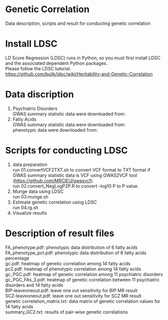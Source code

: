 # Genetic Correlation
Data description, scripts and result for conducting genetic correlation

# Install LDSC
LD Score Regression (LDSC) runs in Python, so you must first install LDSC and the associated dependent Python packages.  
Please follow the LDSC tutorial: https://github.com/bulik/ldsc/wiki/Heritability-and-Genetic-Correlation  

# Data discription
1. Psychiatric Disorders  
GWAS summary statistic data were downloaded from:  
2. Fatty Acids   
GWAS summary statistic data were downloaded from:  
phenotypic data were downloaded from:  

# Scripts for conducting LDSC
1. data preparation     
run 01.convertVCF2TXT.sh to convert VCF format to TXT format if GWAS summary statistic data is VCF using GWAS2VCF tool (https://github.com/MRCIEU/gwasvcf).     
run 02.convert_NegLogP2P.R to convert -log10 P to P value.  
2. Munge data using LDSC    
run 03.munge.sh       
3. Estimate genetic correlation using LDSC    
run 04.rg.sh     
4. Visualize results


# Description of result files
FA_phenotype.pdf: phenotypic data distribution of 6 fatty acids  
FA_phenotype_pct.pdf: phenotypic data distribution of 8 fatty acids percentage  
gc.pdf: heatmap of genetic correlation among 14 fatty acids  
pc2.pdf: heatmap of phenotypic correlation among 14 fatty acids  
gc_PGC.pdf: heatmap of genetic correlation among 11 psychiatric disorders  
gc_PGC_FAs_3.pdf: heatmap of genetic correlation between 11 psychiatric disorders and 14 fatty acids  
BIP-leaveoneout.pdf: leave one out sensitivity for BIP MR result  
SCZ-leaveoneout.pdf: leave one out sensitivity for SCZ MR result  
genetic correlation_matrix.txt: data matrix of genetic correlation values for 14 fatty acids  
summary_GC2.txt: results of pair-wise genetic correlations  


